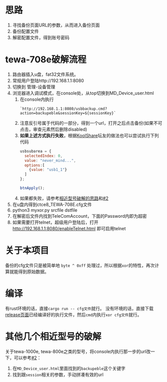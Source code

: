 # 思路
1. 寻找备份页面URL的参数，从而进入备份页面
1. 备份配置文件
1. 解密配置文件，得到账号密码
# tewa-708e破解流程
1. 路由器插入u盘，fat32文件系统。
1. 常规用户登陆http://192.168.1.1:8080
1. 切换到 管理-设备管理
1. 浏览器进入调试模式，在console处，从top切换到MD_Device_user.html
    1. 在console内执行
        ```
        `http://192.168.1.1:8080/usbbackup.cmd?action=backupeble&sessionKey=${sessionKey}`
        ```
    1. 注意反引号属于代码的一部分，得到一个url，打开之后点击备份(如果不可点击，审查元素然后删除disabled)
    1. **如果上述方式执行失败**，根据[KoolShare](https://koolshare.cn/forum.php?mod=redirect&goto=findpost&ptid=166510&pid=2227183)坛友的做法也可以尝试执行下列代码
        ```js
        usbsubarea = {
          selectedIndex: 0,
          value: "never_mind...",
          options:[
            {value: "usb1_1"}
          ]
        };
        
        btnApply();
        ```
    1. 如果都失败，请参考[相近型号破解的思路](#其他几个相近型号的破解)和[#2](https://github.com/jonirrings/xor/issues/2)
1. 在u盘内得到ctce8_TEWA-708E.cfg文件
1. python3 myxor.py srcfile dstfile 
1. 在解密后文件内找到TeleComAccount，下面的Password内即为超密
1. 如果需要打开telnet，超级用户登陆后，打开 http://192.168.1.1:8080/enableTelnet.html 即可启用telnet

# 关于本项目
备份的cfg文件只是被简单地 `byte ^ 0xff` 处理过，所以根据`xor`的特性，再次计算就能得到原始数据。

# 编译
有rust环境的话，直接`cargo run -- cfg文件`就行。
没有环境的话，直接下载[release页面](https://github.com/jonirrings/xor/releases)已经编译好的执行文件，然后`cmd`内执行`xor cfg文件`就行。

# 其他几个相近型号的破解
关于tewa-1000e, tewa-800e之类的型号，将console内执行那一步的url改一下，可以参考[#2](https://github.com/jonirrings/xor/issues/2)：
1. 在`MD_Device_user.html`里面找到的`backupeble`这个关键字
1. 找到跟`session`相关的参数，手动拼凑有效的url
